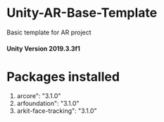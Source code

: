 # Unity-AR-Base-Template
 Basic template for AR project

#### Unity Version 2019.3.3f1

# Packages installed
1. arcore": "3.1.0"
2. arfoundation": "3.1.0"
3. arkit-face-tracking": "3.1.0"
